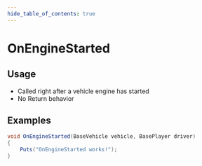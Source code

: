 ```yaml
---
hide_table_of_contents: true
---
```


# OnEngineStarted

## Usage

* Called right after a vehicle engine has started
* No Return behavior

## Examples

```csharp title=""
void OnEngineStarted(BaseVehicle vehicle, BasePlayer driver)
{
    Puts("OnEngineStarted works!");
}
```
